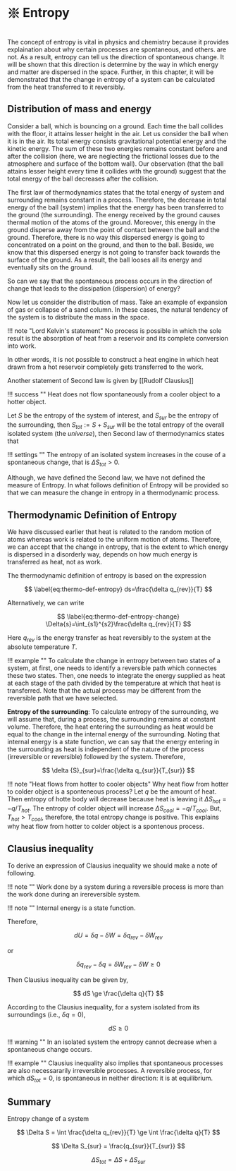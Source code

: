 # 𑗕 Entropy

The concept of entropy is vital in physics and chemistry because it provides explaination about why certain processes  are spontaneous, and others. are not. As a result, entropy can tell us the direction of spontaneous change. It will be shown that this direction is determine by the way in which energy and matter are dispersed in the space.  Further, in this chapter, it will be demonstrated that the change in entropy of a system can be calculated from the heat transferred to it reversibly.

## Distribution of mass and energy

Consider a ball, which is bouncing on a ground. Each time the ball collides with the floor, it attains lesser height in the air. Let us consider the ball when it is in the air. Its total energy consists gravitational potential energy and the kinetic energy. The sum of these two energies remains constant before and after the collision (here, we are neglecting the frictional losses due to the atmosphere and surface of the bottom wall). Our observation (that the ball attains lesser height every time it collides with the ground) suggest that the total energy of the ball decreases after the collision.

The first law of thermodynamics states that the total energy of system and surrounding remains constant in a process. Therefore, the decrease in total energy of the ball (system) implies that the energy has been transferred to the ground (the surrounding). The energy received by the ground causes thermal motion of the atoms of the ground. Moreover, this energy in the ground disperse away from the point of contact between the ball and the ground. Therefore, there is no way this dispersed energy is going to concentrated on a point on the ground, and then to the ball. Beside, we know that this dispersed energy is not going to transfer back towards the surface of the ground. As a result, the ball looses all its energy and eventually sits on the ground.

So can we say that the spontaneous process occurs in the direction of change that leads to the dissipation (dispersion) of energy?

Now let us consider the distribution of mass. Take an example of expansion of gas or collapse of a sand column. In these cases, the natural tendency of the system is to distribute the mass in the space.

!!! note "Lord Kelvin's statement"
    No process is possible in which the sole result is the absorption of heat from a reservoir and its complete conversion into work.

In other words, it is not possible to construct a heat engine in which heat drawn from a hot reservoir completely gets transferred to the work.

Another statement of Second law is given by [[Rudolf Clausius]]

!!! success ""
    Heat does not flow spontaneously from a cooler object to a hotter object.

 Let $S$ be the entropy of the system of interest, and $S_{sur}$ be the entropy of the surrounding, then $S_{tot}:=S+S_{sur}$ will be the total entropy of the overall isolated system (the *universe*), then Second law of thermodynamics states that

!!! settings ""
    The entropy of an isolated system increases in the couse of a spontaneous change, that is $\Delta S_{tot}>0$.

Although, we have defined the Second law, we have not defined the measure of Entropy. In what follows definition of Entropy will be provided so that we can measure the change in entropy in a thermodynamic process.

## Thermodynamic Definition of Entropy

We have discussed earlier that heat is related to the random motion of atoms whereas work is related to the uniform motion of atoms. Therefore, we can accept that the change in entropy, that is the extent to which energy is dispersed in a disorderly way, depends on how much energy is transferred as heat, not as work.

The thermodynamic definition of entropy is based on the expression

$$
\label{eq:thermo-def-entropy}
ds=\frac{\delta q_{rev}}{T}
$$

Alternatively, we can write

$$
\label{eq:thermo-def-entropy-change}
\Delta{s}=\int_{s1}^{s2}\frac{\delta q_{rev}}{T}
$$

Here $q_{rev}$ is the energy transfer as heat reversibly to the system at the absolute temperature $T$.

!!! example ""
    To calculate the change in entropy between two states of a system, at first, one needs to identify a reversible path which connectes these two states. Then, one needs to integrate the energy supplied as heat at each stage of the path divided by the temperature at which that heat is transferred. Note that the actual process may be different from the reversible path that we have selected.

**Entropy of the surrounding**: To calculate entropy of the surrounding, we will assume that, during a process, the surrounding remains at constant volume. Therefore, the heat entering the surrounding as heat would be equal to the change in the internal energy of the surrounding. Noting that internal energy is a state function, we can say that the energy entering in the surrounding as heat is independent of the nature of the process (irreversible or reversible) followed by the system. Therefore,

$$
\delta {S}_{sur}=\frac{\delta q_{sur}}{T_{sur}}
$$

!!! note "Heat flows from hotter to cooler objects"
    Why heat flow from hotter to colder object is a sponteneous process? Let $q$ be the amount of heat. Then entropy of hotte body will decrease because heat is leaving it $\Delta {S}_{hot}=-q/T_{hot}$. The entropy of colder object will increase $\Delta {S}_{cool}=-q/T_{cool}$. But, $T_{hot}>T_{cool}$, therefore, the total entropy change is positive. This explains why heat flow from hotter to colder object is a spontenous process.

## Clausius inequality

To derive an expression of Clausius inequality we should make a note of following.

!!! note ""
    Work done by a system during a reversible process is more than the work done during an irereversible system.

!!! note ""
    Internal energy is a state function.

Therefore,

$$
dU = \delta q - \delta W = \delta q_{rev} - \delta W_{rev}
$$

or

$$
\delta q_{rev} - \delta q = \delta W_{rev} - \delta W \ge 0
$$

Then Clausius inequality can be given by,

$$
dS \ge \frac{\delta q}{T}
$$

According to the Clausius inequality, for a system isolated from its surroundings (i.e., $\delta q=0$),

$$
dS \ge 0
$$

!!! warning ""
    In an isolated system the entropy cannot decrease when a spontaneous change occurs.

!!! example ""
    Clausius inequality also implies that spontaneous processes are also necessararily irreversible processes. A reversible process, for which $dS_{tot}=0$, is spontaneous in neither direction: it is at equilibrium.

## Summary

Entropy change of a system

$$
\Delta S = \int \frac{\delta q_{rev}}{T} \ge \int \frac{\delta q}{T}
$$

$$
\Delta S_{sur} = \frac{q_{sur}}{T_{sur}}
$$

$$
\Delta S_{tot} = \Delta S + \Delta S_{sur}
$$
